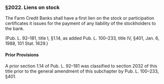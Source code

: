 ### §2022. Liens on stock ###

The Farm Credit Banks shall have a first lien on the stock or participation certificates it issues for the payment of any liability of the stockholders to the bank.

(Pub. L. 92–181, title I, §1.14, as added Pub. L. 100–233, title IV, §401, Jan. 6, 1988, 101 Stat. 1629.)

#### Prior Provisions ####

A prior section 1.14 of Pub. L. 92–181 was classified to section 2032 of this title prior to the general amendment of this subchapter by Pub. L. 100–233, §401.